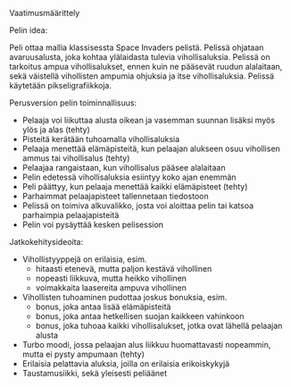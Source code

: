 Vaatimusmäärittely


Pelin idea:

Peli ottaa mallia klassisessta Space Invaders pelistä. Pelissä ohjataan avaruusalusta, joka kohtaa ylälaidasta tulevia vihollisaluksia. 
Pelissä on tarkoitus ampua vihollisalukset, ennen kuin ne pääsevät ruudun alalaitaan, sekä väistellä vihollisten ampumia ohjuksia ja itse vihollisaluksia. Pelissä käytetään pikseligrafiikkoja.

Perusversion pelin toiminnallisuus:

- Pelaaja voi liikuttaa alusta oikean ja vasemman suunnan lisäksi myös ylös ja alas (tehty)
- Pisteitä kerätään tuhoamalla vihollisaluksia
- Pelaaja menettää elämäpisteitä, kun pelaajan alukseen osuu vihollisen ammus tai vihollisalus (tehty)
- Pelaajaa rangaistaan, kun vihollisalus pääsee alalaitaan
- Pelin edetessä vihollisaluksia esiintyy koko ajan enemmän
- Peli päättyy, kun pelaaja menettää kaikki elämäpisteet (tehty)
- Parhaimmat pelaajapisteet tallennetaan tiedostoon
- Pelissä on toimiva alkuvalikko, josta voi aloittaa pelin tai katsoa parhaimpia pelaajapisteitä
- Pelin voi pysäyttää kesken pelisession

Jatkokehitysideoita:

- Vihollistyyppejä on erilaisia, esim.
	- hitaasti etenevä, mutta paljon kestävä vihollinen
	- nopeasti liikkuva, mutta heikko vihollinen 
	- voimakkaita laasereita ampuva vihollinen
- Vihollisten tuhoaminen pudottaa joskus bonuksia, esim.
	- bonus, joka antaa lisää elämäpisteitä
	- bonus, joka antaa hetkellisen suojan kaikkeen vahinkoon
	- bonus, joka tuhoaa kaikki vihollisalukset, jotka ovat lähellä pelaajan alusta
- Turbo moodi, jossa pelaajan alus liikkuu huomattavasti nopeammin, mutta ei pysty ampumaan (tehty)
- Erilaisia pelattavia aluksia, joilla on erilaisia erikoiskykyjä
- Taustamusiikki, sekä yleisesti peliäänet
